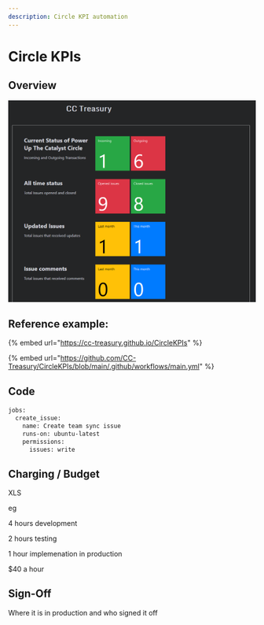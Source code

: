 ```yaml
---
description: Circle KPI automation
---
```


# Circle KPIs

## Overview

![](<../.gitbook/assets/2022-02-18 (1).png>)

## Reference example:&#x20;

{% embed url="https://cc-treasury.github.io/CircleKPIs" %}

{% embed url="https://github.com/CC-Treasury/CircleKPIs/blob/main/.github/workflows/main.yml" %}

## Code

```
jobs:
  create_issue:
    name: Create team sync issue
    runs-on: ubuntu-latest
    permissions:
      issues: write
```



## Charging / Budget



XLS

eg

4 hours development

2 hours testing

1 hour implemenation in production

$40 a hour



## Sign-Off

Where it is in production and who signed it off

